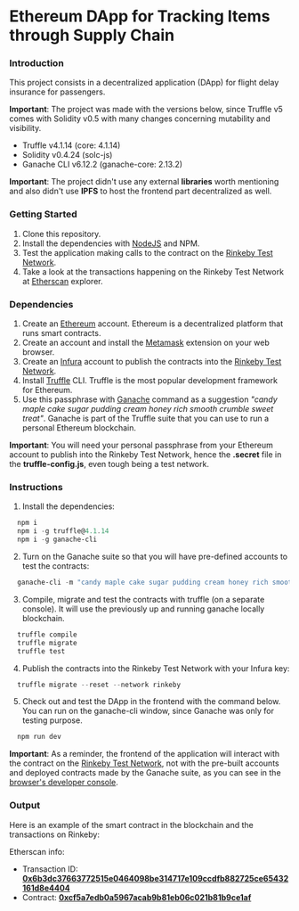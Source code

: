 # Ethereum DApp for Tracking Items through Supply Chain

### Introduction

This project consists in a decentralized application (DApp) for flight delay insurance for passengers.

**Important**: The project was made with the versions below, since Truffle v5 comes with Solidity v0.5 with many changes concerning mutability and visibility.

- Truffle v4.1.14 (core: 4.1.14)
- Solidity v0.4.24 (solc-js)
- Ganache CLI v6.12.2 (ganache-core: 2.13.2)

**Important**: The project didn't use any external **libraries** worth mentioning and also didn't use **IPFS** to host the frontend part decentralized as well.

### Getting Started

1. Clone this repository.
2. Install the dependencies with [NodeJS](https://nodejs.org/en/) and NPM.
3. Test the application making calls to the contract on the [Rinkeby Test Network](https://rinkeby.etherscan.io/).
4. Take a look at the transactions happening on the Rinkeby Test Network at [Etherscan](https://rinkeby.etherscan.io/) explorer.

### Dependencies

1. Create an [Ethereum](https://ethereum.org/en/) account. Ethereum is a decentralized platform that runs smart contracts.
2. Create an account and install the [Metamask](https://metamask.io/) extension on your web browser.
3. Create an [Infura](https://infura.io/) account to publish the contracts into the [Rinkeby Test Network](https://rinkeby.etherscan.io/).
4. Install [Truffle](https://www.trufflesuite.com/truffle) CLI. Truffle is the most popular development framework for Ethereum.
5. Use this passphrase with [Ganache](https://www.trufflesuite.com/ganache) command as a suggestion _"candy maple cake sugar pudding cream honey rich smooth crumble sweet treat"_. Ganache is part of the Truffle suite that you can use to run a personal Ethereum blockchain.

**Important**: You will need your personal passphrase from your Ethereum account to publish into the Rinkeby Test Network, hence the **.secret** file in the **truffle-config.js**, even tough being a test network.

### Instructions

1. Install the dependencies:

```powershell
  npm i
  npm i -g truffle@4.1.14
  npm i -g ganache-cli
```

2. Turn on the Ganache suite so that you will have pre-defined accounts to test the contracts:

```powershell
  ganache-cli -m "candy maple cake sugar pudding cream honey rich smooth crumble sweet treat"
```

3. Compile, migrate and test the contracts with truffle (on a separate console). It will use the previously up and running ganache locally blockchain.

```powershell
  truffle compile
  truffle migrate
  truffle test
```

4. Publish the contracts into the Rinkeby Test Network with your Infura key:

```powershell
  truffle migrate --reset --network rinkeby
```

5. Check out and test the DApp in the frontend with the command below. You can run on the ganache-cli window, since Ganache was only for testing purpose.

```powershell
  npm run dev
```

**Important**: As a reminder, the frontend of the application will interact with the contract on the [Rinkeby Test Network](https://rinkeby.etherscan.io/), not with the pre-built accounts and deployed contracts made by the Ganache suite, as you can see in the [browser's developer console](https://support.airtable.com/hc/en-us/articles/232313848-How-to-open-the-developer-console#:~:text=To%20open%20the%20developer%20console%20window%20on%20Chrome%2C%20use%20the,then%20select%20%22Developer%20Tools.%22).

### Output

Here is an example of the smart contract in the blockchain and the transactions on Rinkeby:

Etherscan info:

- Transaction ID: [**0x6b3dc37663772515e0464098be314717e109ccdfb882725ce65432161d8e4404**](https://rinkeby.etherscan.io/tx/0x6b3dc37663772515e0464098be314717e109ccdfb882725ce65432161d8e4404)
- Contract: [**0xcf5a7edb0a5967acab9b81eb06c021b81b9ce1af**](https://rinkeby.etherscan.io/address/0xcf5a7edb0a5967acab9b81eb06c021b81b9ce1af)
